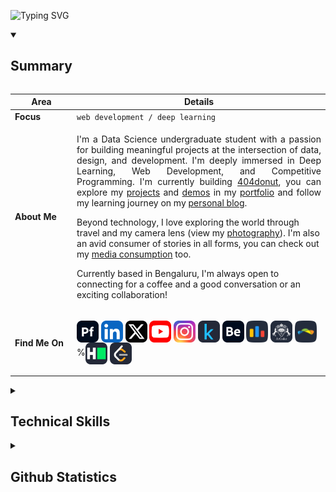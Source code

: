 ![Typing SVG](https://readme-typing-svg.demolab.com?font=Jersey+10&size=45&pause=400&vCenter=true&center=false&width=800&color=F37626&lines=Welcome+to+my+github+profile+:];Make+sure+to+follow+and+leave+a+star!;)

<details open>
<summary><h2>Summary</h2></summary>

<div style="overflow-x: auto;">

<table>
  <thead>
    <tr>
      <th>&nbsp;&nbsp;&nbsp;&nbsp;&nbsp;&nbsp;&nbsp;Area&nbsp;&nbsp;&nbsp;&nbsp;&nbsp;&nbsp;&nbsp;</th>
      <th>Details</th>
    </tr>
  </thead>
  <tbody>
    <tr>
      <td><strong>Focus</strong></td>
      <td><code>web development / deep learning</code></td>
    </tr>
    <tr>
      <td><strong>About Me</strong></td>
      <td>
        <p align="justify">
I'm a Data Science undergraduate student with a passion for building meaningful projects at the intersection of data, design, and development. I'm deeply immersed in Deep Learning, Web Development, and Competitive Programming. I'm currently building <a href="https://www.404donut.com">404donut</a>, you can explore my <a href="https://www.akasewang.me/projects">projects</a> and <a href="https://www.akasewang.me/demos">demos</a> in my <a href="https://www.akasewang.me">portfolio</a> and follow my learning journey on my <a href="https://www.akasewang.me/posts">personal blog</a>.

Beyond technology, I love exploring the world through travel and my camera lens (view my <a href="https://www.akasewang.me/photos">photography</a>). I'm also an avid consumer of stories in all forms, you can check out my <a href="https://www.akasewang.me/photos">media consumption</a> too.

Currently based in Bengaluru, I'm always open to connecting for a coffee and a good conversation or an exciting collaboration!
        </p>
      </td>
    </tr>
    <tr>
      <td><strong>Find Me On</strong></td>
      <td>
        <p align="left">
          <a href="https://akasewang.me" target="_blank"><img align="center" width="35px" src="icons/socials/portfolio.svg" alt="akasewang"/></a>
          <a href="https://linkedin.com/in/akasewang" target="_blank"><img align="center" src="icons/socials/linkedin.svg" width="35px" alt="linkedin"/></a>
          <a href="https://x.com/akasewang" target="_blank"><img align="center" src="icons/socials/x.svg" width="35px" alt="x"/></a>
          <a href="https://youtube.com/@akasewang" target="_blank"><img align="center" src="icons/socials/youtube.svg" width="35px" alt="youtube"/></a>
          <a href="https://instagram.com/akasewang" target="_blank"><img align="center" src="icons/socials/instagram.svg" width="35px" alt="instagram"/></a>
          <a href="https://www.kaggle.com/akasewang" target="_blank"><img align="center" width="35px" src="icons/socials/kaggle.svg" alt="kaggle"/></a>
          <a href="https://behance.com/akasewang" target="_blank"><img align="center" width="35px" src="icons/socials/behance.svg" alt="behance"/></a>
          <a href="https://codeforces.com/profile/akasewang" target="_blank"><img align="center" width="35px" src="icons/socials/codeforces.svg" alt="codeforces"/></a>
          <a href="https://atcoder.jp/users/akasewang" target="_blank"><img align="center" width="35px" src="icons/socials/atcoder.svg" alt="atcoder"/></a>
          <a href="https://profiles.topcoder.com/akasewang" target="_blank"><img align="center" width="35px" src="icons/socials/topcoder.svg" alt="topcoder"/></a>
          %<a href="https://www.hackerrank.com/profile/akasewang" target="_blank"><img align="center" width="35px" src="icons/socials/hackerrank.svg" alt="hackerrank"/></a>
          <a href="https://leetcode.com/u/akasewang/" target="_blank"><img align="center" width="35px" src="icons/socials/leetcode.svg" alt="leetcode"/></a>
        </p>
      </td>
    </tr>
  </tbody>
</table>

</div>

</details>



<details>
<summary><h2>Technical Skills</h2></summary>

<div style="overflow-x: auto;">

<table>
  <thead>
    <tr>
      <th>&nbsp;&nbsp;&nbsp;&nbsp;&nbsp;&nbsp;&nbsp;&nbsp;&nbsp;&nbsp;&nbsp;&nbsp;&nbsp;&nbsp;&nbsp;&nbsp;Category&nbsp;&nbsp;&nbsp;&nbsp;&nbsp;&nbsp;&nbsp;&nbsp;&nbsp;&nbsp;&nbsp;&nbsp;&nbsp;&nbsp;&nbsp;&nbsp;</th>
      <th>Skills</th>
    </tr>
  </thead>
<tbody>
    <tr>
      <td><strong>Programming & Markup</strong></td>
      <td>
        <img src="icons/skills/html.svg" width="35px" alt="html"/>
        <img src="icons/skills/css.svg" width="35px" alt="css"/>
        <img src="icons/skills/javascript.svg" width="35px" alt="javascript"/>
        <img src="icons/skills/typescript.svg" width="35px" alt="typescript"/>
        <img src="icons/skills/python.svg" width="35px" alt="python"/>
        <img src="icons/skills/java.svg" width="35px" alt="java"/>
        <img src="icons/skills/c.svg" width="35px" alt="c"/>
        <img src="icons/skills/cpp.svg" width="35px" alt="cpp"/>
        <img src="icons/skills/golang.svg" width="35px" alt="golang"/>
        <img src="icons/skills/r.svg" width="35px" alt="r"/>
        <img src="icons/skills/matlab.svg" width="35px" alt="matlab"/>
      </td>
    </tr>
    <tr>
      <td><strong>Web Development</strong></td>
      <td>
        <img src="icons/skills/react.svg" width="35px" alt="react"/>
        <img src="icons/skills/nextjs.svg" width="35px" alt="nextjs"/>
        <img src="icons/skills/vuejs.svg" width="35px" alt="vue"/>
        <img src="icons/skills/nuxtjs.svg" width="35px" alt="nuxtjs"/>
        <img src="icons/skills/svelte.svg" width="35px" alt="svelte"/>
        <img src="icons/skills/redux.svg" width="35px" alt="redux"/>
        <img src="icons/skills/tailwindcss.svg" width="35px" alt="tailwindcss"/>
        <img src="icons/skills/jquery.svg" width="35px" alt="jquery"/>
        <img src="icons/skills/threejs.svg" width="35px" alt="threejs"/>
        <img src="icons/skills/gsap.svg" width="35px" alt="gsap"/>
        <img src="icons/skills/vite.svg" width="35px" alt="vite"/>
        <img src="icons/skills/nodejs.svg" width="35px" alt="nodejs"/>
        <img src="icons/skills/expressjs.svg" width="35px" alt="expressjs"/>
        <img src="icons/skills/django.svg" width="35px" alt="django"/>
        <img src="icons/skills/flask.svg" width="35px" alt="flask"/>
      </td>
    </tr>
    <tr>
      <td><strong>Databases & ORMs</strong></td>
      <td>
        <img src="icons/skills/mysql.svg" width="35px" alt="mysql"/>
        <img src="icons/skills/postgresql.svg" width="35px" alt="postgresql"/>
        <img src="icons/skills/mongodb.svg" width="35px" alt="mongodb"/>
        <img src="icons/skills/neon.svg" width="35px" alt="neon"/>
        <img src="icons/skills/prisma.svg" width="35px" alt="prisma"/>
      </td>
    </tr>
    <tr>
      <td><strong>Cloud, DevOps & Hosting</strong></td>
      <td>
        <img src="icons/skills/aws.svg" width="35px" alt="aws"/>
        <img src="icons/skills/azure.svg" width="35px" alt="azure"/>
        <img src="icons/skills/lambda.svg" width="35px" alt="lambda"/>
        <img src="icons/skills/docker.svg" width="35px" alt="docker"/>
        <img src="icons/skills/kubernetes.svg" width="35px" alt="kubernetes"/>
        <img src="icons/skills/firebase.svg" width="35px" alt="firebase"/>
      </td>
    </tr>
    <tr>
      <td><strong>Data Science & Machine Learning</strong></td>
      <td>
        <img src="icons/skills/pytorch.svg" width="35px" alt="pytorch"/>
        <img src="icons/skills/tensorflow.svg" width="35px" alt="tensorflow"/>
        <img src="icons/skills/scikitlearn.svg" width="35px" alt="scikitlearn"/>
        <img src="icons/skills/numpy.svg" width="35px" alt="numpy"/>
        <img src="icons/skills/pandas.svg" width="35px" alt="pandas"/>
        <img src="icons/skills/matplotlib.svg" width="35px" alt="matplotlib"/>
        <img src="icons/skills/seaborn.svg" width="35px" alt="seaborn"/>
        <img src="icons/skills/tableau.svg" width="35px" alt="tableau"/>
        <img src="icons/skills/streamlit.svg" width="35px" alt="streamlit"/>
        <img src="icons/skills/langchain.svg" width="35px" alt="langchain"/>
        <img src="icons/skills/cuda.svg" width="35px" alt="cuda"/>
        <img src="icons/skills/pyspark.svg" width="35px" alt="pyspark"/>
        <img src="icons/skills/hadoop.svg" width="35px" alt="hadoop"/>
      </td>
    </tr>
    <tr>
      <td><strong>Blockchain & Web3</strong></td>
      <td>
          <img src="icons/skills/solidity.svg" width="35px" alt="solidity"/>
          <img src="icons/skills/solana.svg" width="35px" alt="solana"/>
      </td>
    </tr>
    <tr>
      <td><strong>Software, Hardware & Tools</strong></td>
      <td>
        <img src="icons/skills/git.svg" width="35px" alt="git"/>
        <img src="icons/skills/npm.svg" width="35px" alt="npm"/>
        <img src="icons/skills/postman.svg" width="35px" alt="postman"/>
        <img src="icons/skills/blender.svg" width="35px" alt="blender"/>
        <img src="icons/skills/autocad.svg" width="35px" alt="autocad"/>
        <img src="icons/skills/wordpress.svg" width="35px" alt="wordpress"/>
        <img src="icons/skills/latex.svg" width="35px" alt="latex"/>
        <img src="icons/skills/raspberrypi.svg" width="35px" alt="raspberrypi"/>
        <img src="icons/skills/arduino.svg" width="35px" alt="arduino"/>
      </td>
    </tr>
  </tbody>
</table>

</div>

</details>

<details>
<summary><h2>Github Statistics</h2></summary>

<div style="overflow-x: auto;">

<table style="min-width: 800px;">
  <thead>
    <tr>
      <th style="text-align: center;">GitHub Stats</th>
      <th style="text-align: center;">Top Languages</th>
    </tr>
  </thead>
  <tbody>
    <tr>
      <td align="center">
        <img src="https://github-readme-stats.vercel.app/api?username=akasewang&hide_border=false&include_all_commits=false&count_private=false&theme=merko" alt="GitHub Stats" />
      </td>
      <td align="center">
        <img src="https://github-readme-stats.vercel.app/api/top-langs/?username=akasewang&hide_border=false&include_all_commits=false&count_private=false&layout=compact&theme=merko" alt="Top Languages" />
      </td>
    </tr>
    <tr>
      <td colspan="2" align="center">
        <p><strong>Note:</strong> Top languages is only a metric of the languages my public code consists of and doesn't reflect experience or skill level.</p>
      </td>
    </tr>
    <tr>
      <td colspan="2" align="center">
        <img src="https://github-readme-activity-graph.vercel.app/graph?username=akasewang&theme=merko&hide_border=false" alt="GitHub Contribution Graph" />
      </td>
    </tr>
  </tbody>
</table>

</div>

</details>
